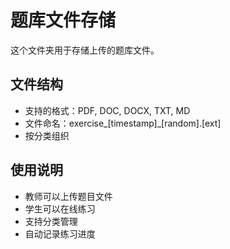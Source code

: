 # 题库文件存储

这个文件夹用于存储上传的题库文件。

## 文件结构
- 支持的格式：PDF, DOC, DOCX, TXT, MD
- 文件命名：exercise_[timestamp]_[random].[ext]
- 按分类组织

## 使用说明
- 教师可以上传题目文件
- 学生可以在线练习
- 支持分类管理
- 自动记录练习进度